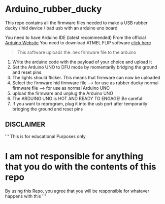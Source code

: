 # Arduino_rubber_ducky
This repo contains all the firmware files needed to make a USB rubber ducky / hid device / bad usb with an arduino uno board

You need to have Arduino IDE (latest recommended) From the official [Arduino Website](https://www.arduino.cc/en/software)
You need to download ATMEL FLIP software [click here](https://www.microchip.com/en-us/development-tool/FLIP)
>This software uploads the .hex firmware file to the arduino


1. Write the arduino code with the payload of your choice and upload it
2. Set the Arduino UNO to DFU mode by momentarily bridging the ground and reset pins
3. The lights should flicker. This means that firmware can now be uploaded
4. Select the firmware
    hid firmware file --> for use as rubber ducky
    normal firmware file --> for use as normal Arduino UNO
5. upload the firmware and unplug the Arduino UNO
6. The ARDUINO UNO is HOT AND READY TO ENGAGE! Be careful
7. If you want to reprogram, plug it into the usb port after temporarily bridging the ground and reset pins



## DISCLAIMER
'''
This is for educational Purposes only
# I am not responsible for anything that you do with the contents of this repo
By using this Repo, you agree that you will be responsible for whatever happens with this
'''